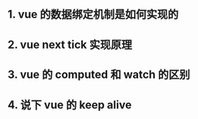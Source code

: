 ## 1. vue 的数据绑定机制是如何实现的

## 2. vue next tick 实现原理

## 3. vue 的 computed 和 watch 的区别

## 4. 说下 vue 的 keep alive
